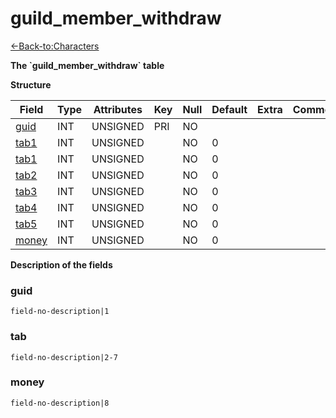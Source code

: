 # guild\_member\_withdraw

[<-Back-to:Characters](database-characters.md)

**The \`guild\_member\_withdraw\` table**

**Structure**

| Field      | Type  | Attributes | Key | Null | Default | Extra  | Comment |
| ---------- | ----- | ---------- | --- | ---- | ------- | ------ | ------- |
| [guid][1]  | INT   | UNSIGNED   | PRI | NO   |         |        |         |
| [tab1][2]  | INT   | UNSIGNED   |     | NO   | 0       |        |         |
| [tab1][3]  | INT   | UNSIGNED   |     | NO   | 0       |        |         |
| [tab2][4]  | INT   | UNSIGNED   |     | NO   | 0       |        |         |
| [tab3][5]  | INT   | UNSIGNED   |     | NO   | 0       |        |         |
| [tab4][6]  | INT   | UNSIGNED   |     | NO   | 0       |        |         |
| [tab5][7]  | INT   | UNSIGNED   |     | NO   | 0       |        |         |
| [money][8] | INT   | UNSIGNED   |     | NO   | 0       |        |         |

[1]: #guid
[2]: #tab
[3]: #tab
[4]: #tab
[5]: #tab
[6]: #tab
[7]: #tab
[8]: #money

**Description of the fields**

### guid

`field-no-description|1`

### tab

`field-no-description|2-7`

### money

`field-no-description|8`